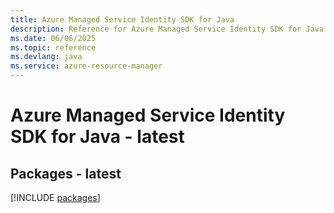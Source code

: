 ```yaml
---
title: Azure Managed Service Identity SDK for Java
description: Reference for Azure Managed Service Identity SDK for Java
ms.date: 06/06/2025
ms.topic: reference
ms.devlang: java
ms.service: azure-resource-manager
---
```

# Azure Managed Service Identity SDK for Java - latest
## Packages - latest
[!INCLUDE [packages](managed-service-identity-index.md)]